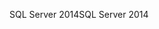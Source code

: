 <span data-ttu-id="fb4b5-101">SQL Server 2014</span><span class="sxs-lookup"><span data-stu-id="fb4b5-101">SQL Server 2014</span></span>